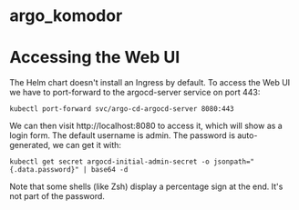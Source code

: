 # argo_komodor

# Accessing the Web UI

The Helm chart doesn't install an Ingress by default. To access the Web UI we have to port-forward to the argocd-server service on port 443:

``
kubectl port-forward svc/argo-cd-argocd-server 8080:443
``

We can then visit http://localhost:8080 to access it, which will show as a login form. The default username is admin. The password is auto-generated, we can get it with:

``
kubectl get secret argocd-initial-admin-secret -o jsonpath="{.data.password}" | base64 -d
``

Note that some shells (like Zsh) display a percentage sign at the end. It's not part of the password.
